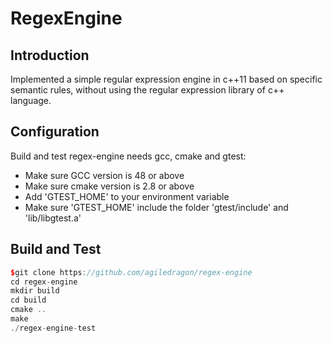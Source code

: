 # RegexEngine

## Introduction
Implemented a simple regular expression engine in c++11 based on specific semantic rules, without using the regular expression library of c++ language.

## Configuration
Build and test regex-engine needs gcc, cmake and gtest:
+ Make sure GCC version is 48 or above
+ Make sure cmake version is 2.8 or above
+ Add 'GTEST_HOME' to your environment variable
+ Make sure 'GTEST_HOME' include the folder 'gtest/include' and 'lib/libgtest.a'


## Build and Test

```cpp
$git clone https://github.com/agiledragon/regex-engine
cd regex-engine
mkdir build
cd build
cmake ..
make
./regex-engine-test
```







